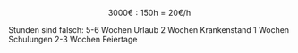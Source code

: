 $$
3000\text{€} : 150\text{h} = 20\text{€/h}
$$

Stunden sind falsch:
5-6 Wochen Urlaub
2 Wochen Krankenstand
1 Wochen Schulungen
2-3 Wochen Feiertage
